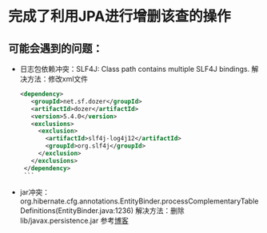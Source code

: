 # 完成了利用JPA进行增删该查的操作

## 可能会遇到的问题：
- 日志包依赖冲突：SLF4J: Class path contains multiple SLF4J bindings.
   解决方法：修改xml文件
     ```xml
  <dependency>
        <groupId>net.sf.dozer</groupId>
        <artifactId>dozer</artifactId>
        <version>5.4.0</version>
        <exclusions>
          <exclusion>
            <artifactId>slf4j-log4j12</artifactId>
            <groupId>org.slf4j</groupId>
          </exclusion>
        </exclusions>
      </dependency>
      ```
- jar冲突： org.hibernate.cfg.annotations.EntityBinder.processComplementaryTableDefinitions(EntityBinder.java:1236)
   解决方法：删除lib/javax.persistence.jar 参考[博客](https://blog.csdn.net/AYZXX/article/details/90230203)


    
